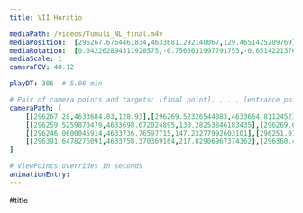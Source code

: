 ```yaml
---
title: VII Horatio

mediaPath: /videos/Tumuli_NL_final.m4v
mediaPosition:  [296267.6764461834,4633681.292140067,129.4651425209769]
mediaRotation:  [0.042262894311928575,-0.7566631997791755,-0.6514221376413435,0.03638472832248394]
mediaScale: 1
cameraFOV: 40.12

playDT: 306  # 5.06 min

# Pair of camera points and targets: [final point], ... , [entrance point]
cameraPath: [
    [[296267.28,4633684.83,128.93],[296269.52326544083,4633664.811245235,131.9580698203426]],
    [[296259.5259870479,4633698.672024895,130.28253846183435],[296269.6875584719,4633681.186404892,127.84377887524437]],
    [[296246.0600045914,4633736.76597715,147.23277992603101],[296251.01585910906,4633719.301816105,137.99186146337055]],
    [[296391.6478276091,4633758.370369164,217.82906967374362],[296360.4952625182,4633734.343272505,191.53184056680539]]
]

# ViewPoints overrides in seconds
animationEntry:
---
```



#title 

<html>
